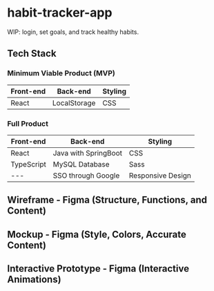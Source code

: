 # habit-tracker-app

WIP: login, set goals, and track healthy habits.

## Tech Stack
### Minimum Viable Product (MVP)
| Front-end | Back-end | Styling |
| --- | --- | --- |
| React | LocalStorage | CSS |

### Full Product
| Front-end | Back-end | Styling |
| --- | --- | --- |
| React | Java with SpringBoot | CSS |
| TypeScript | MySQL Database | Sass |
| --- | SSO through Google | Responsive Design |

## Wireframe - Figma (Structure, Functions, and Content)

## Mockup - Figma (Style, Colors, Accurate Content)

## Interactive Prototype - Figma (Interactive Animations)
